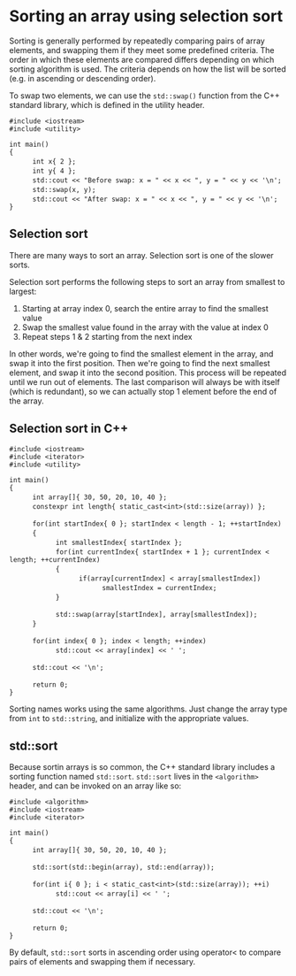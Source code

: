 # Sorting an array using selection sort

Sorting is generally performed by repeatedly comparing pairs of array elements, and swapping them if they meet some predefined criteria. The order in which these elements are compared differs depending on which sorting algorithm is used. The criteria depends on how the list will be sorted (e.g. in ascending or descending order).

To swap two elements, we can use the `std::swap()` function from the C++ standard library, which is defined in the utility header.

` #include <iostream> `  
` #include <utility> `  

` int main() `  
` { `  
&emsp;&emsp;&emsp;` int x{ 2 }; `  
&emsp;&emsp;&emsp;` int y{ 4 }; `  
&emsp;&emsp;&emsp;` std::cout << "Before swap: x = " << x << ", y = " << y << '\n'; `  
&emsp;&emsp;&emsp;` std::swap(x, y); `  
&emsp;&emsp;&emsp;` std::cout << "After swap: x = " << x << ", y = " << y << '\n'; `  
` } `  


## Selection sort

There are many ways to sort an array. Selection sort is one of the slower sorts.

Selection sort performs the following steps to sort an array from smallest to largest:
1. Starting at array index 0, search the entire array to find the smallest value  
1. Swap the smallest value found in the array with the value at index 0  
1. Repeat steps 1 & 2 starting from the next index  

In other words, we're going to find the smallest element in the array, and swap it into the first position. Then we're going to find the next smallest element, and swap it into the second position. This process will be repeated until we run out of elements. The last comparison will always be with itself (which is redundant), so we can actually stop 1 element before the end of the array.


## Selection sort in C++

` #include <iostream> `  
` #include <iterator> `  
` #include <utility> `  

` int main() `  
` { `  
&emsp;&emsp;&emsp;` int array[]{ 30, 50, 20, 10, 40 }; `  
&emsp;&emsp;&emsp;` constexpr int length{ static_cast<int>(std::size(array)) }; `  

&emsp;&emsp;&emsp;` for(int startIndex{ 0 }; startIndex < length - 1; ++startIndex) `  
&emsp;&emsp;&emsp;` { `  
&emsp;&emsp;&emsp;&emsp;&emsp;&emsp;` int smallestIndex{ startIndex }; `  
&emsp;&emsp;&emsp;&emsp;&emsp;&emsp;` for(int currentIndex{ startIndex + 1 }; currentIndex < length; ++currentIndex) `  
&emsp;&emsp;&emsp;&emsp;&emsp;&emsp;` { `  
&emsp;&emsp;&emsp;&emsp;&emsp;&emsp;&emsp;&emsp;&emsp;` if(array[currentIndex] < array[smallestIndex]) `  
&emsp;&emsp;&emsp;&emsp;&emsp;&emsp;&emsp;&emsp;&emsp;&emsp;&emsp;&emsp;` smallestIndex = currentIndex; `  
&emsp;&emsp;&emsp;&emsp;&emsp;&emsp;` } `

&emsp;&emsp;&emsp;&emsp;&emsp;&emsp;` std::swap(array[startIndex], array[smallestIndex]); `  
&emsp;&emsp;&emsp;` } `  

&emsp;&emsp;&emsp;` for(int index{ 0 }; index < length; ++index) `  
&emsp;&emsp;&emsp;&emsp;&emsp;&emsp;` std::cout << array[index] << ' '; `  

&emsp;&emsp;&emsp;` std::cout << '\n'; `  

&emsp;&emsp;&emsp;` return 0; `  
` } `  

Sorting names works using the same algorithms. Just change the array type from `int` to `std::string`, and initialize with the appropriate values.


## std::sort

Because sortin arrays is so common, the C++ standard library includes a sorting function named `std::sort`. `std::sort` lives in the `<algorithm>` header, and can be invoked on an array like so:  

` #include <algorithm> `  
` #include <iostream> `  
` #include <iterator> `  

` int main() `  
` { `  
&emsp;&emsp;&emsp;` int array[]{ 30, 50, 20, 10, 40 }; `  

&emsp;&emsp;&emsp;` std::sort(std::begin(array), std::end(array)); `  

&emsp;&emsp;&emsp;` for(int i{ 0 }; i < static_cast<int>(std::size(array)); ++i) `  
&emsp;&emsp;&emsp;&emsp;&emsp;&emsp;` std::cout << array[i] << ' '; `  

&emsp;&emsp;&emsp;` std::cout << '\n'; `  

&emsp;&emsp;&emsp;` return 0; `  
` } `  

By default, `std::sort` sorts in ascending order using operator< to compare pairs of elements and swapping them if necessary.
